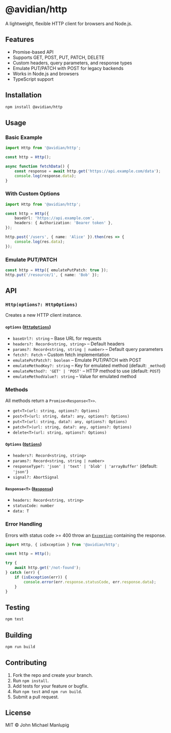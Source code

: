 # @avidian/http

A lightweight, flexible HTTP client for browsers and Node.js.

## Features

- Promise-based API
- Supports GET, POST, PUT, PATCH, DELETE
- Custom headers, query parameters, and response types
- Emulate PUT/PATCH with POST for legacy backends
- Works in Node.js and browsers
- TypeScript support

## Installation

```sh
npm install @avidian/http
```

## Usage

### Basic Example

```ts
import Http from '@avidian/http';

const http = Http();

async function fetchData() {
    const response = await http.get('https://api.example.com/data');
    console.log(response.data);
}
```

### With Custom Options

```ts
import Http from '@avidian/http';

const http = Http({
    baseUrl: 'https://api.example.com',
    headers: { Authorization: 'Bearer token' },
});

http.post('/users', { name: 'Alice' }).then(res => {
    console.log(res.data);
});
```

### Emulate PUT/PATCH

```ts
const http = Http({ emulatePutPatch: true });
http.put('/resource/1', { name: 'Bob' });
```

## API

### `Http(options?: HttpOptions)`

Creates a new HTTP client instance.

#### `options` ([`HttpOptions`](src/types.d.ts))

- `baseUrl?: string` – Base URL for requests
- `headers?: Record<string, string>` – Default headers
- `params?: Record<string, string | number>` – Default query parameters
- `fetch?: Fetch` – Custom fetch implementation
- `emulatePutPatch?: boolean` – Emulate PUT/PATCH with POST
- `emulateMethodKey?: string` – Key for emulated method (default: `_method`)
- `emulateMethod?: 'GET' | 'POST'` – HTTP method to use (default: `POST`)
- `emulateMethodValue?: string` – Value for emulated method

### Methods

All methods return a `Promise<Response<T>>`.

- `get<T>(url: string, options?: Options)`
- `post<T>(url: string, data?: any, options?: Options)`
- `put<T>(url: string, data?: any, options?: Options)`
- `patch<T>(url: string, data?: any, options?: Options)`
- `delete<T>(url: string, options?: Options)`

#### `Options` ([`Options`](src/types.d.ts))

- `headers?: Record<string, string>`
- `params?: Record<string, string | number>`
- `responseType?: 'json' | 'text' | 'blob' | 'arrayBuffer'` (default: `'json'`)
- `signal?: AbortSignal`

#### `Response<T>` ([`Response`](src/types.d.ts))

- `headers: Record<string, string>`
- `statusCode: number`
- `data: T`

### Error Handling

Errors with status code >= 400 throw an [`Exception`](src/exception.ts) containing the response.

```ts
import Http, { isException } from '@avidian/http';

const http = Http();

try {
    await http.get('/not-found');
} catch (err) {
    if (isException(err)) {
        console.error(err.response.statusCode, err.response.data);
    }
}
```

## Testing

```sh
npm test
```

## Building

```sh
npm run build
```

## Contributing

1. Fork the repo and create your branch.
2. Run `npm install`.
3. Add tests for your feature or bugfix.
4. Run `npm test` and `npm run build`.
5. Submit a pull request.

## License

MIT © John Michael Manlupig
